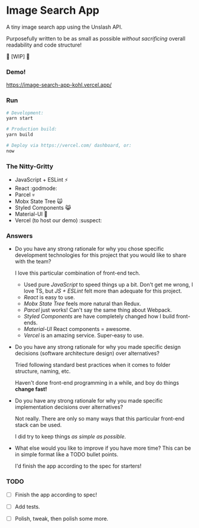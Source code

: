 # Image Search App

A tiny image search app using the Unslash API.

Purposefully written to be as small as possible _without sacrificing_ overall readability and code structure!

:construction: [WIP] :construction:

### Demo!

https://image-search-app-kohl.vercel.app/

### Run

```bash
# Development:
yarn start

# Production build:
yarn build

# Deploy via https://vercel.com/ dashboard, or:
now
```

### The Nitty-Gritty

- JavaScript + ESLint :zap:
- React :godmode:
- Parcel :skull:
- Mobx State Tree :scream_cat:
- Styled Components :joy_cat:
- Material-UI :older_woman:
- Vercel (to host our demo) :suspect:

### Answers

- Do you have any strong rationale for why you chose specific development technologies for this project that you would like to share with the team?

  I love this particular combination of front-end tech.

  - Used pure _JavaScript_ to speed things up a bit. Don't get me wrong, I love TS, but _JS + ESLint_ felt more than adequate for this project.
  - _React_ is easy to use.
  - _Mobx State Tree_ feels more natural than Redux.
  - _Parcel_ just works! Can't say the same thing about Webpack.
  - _Styled Components_ are have completely changed how I build front-ends.
  - _Material-UI_ React components = awesome.
  - _Vercel_ is an amazing service. Super-easy to use.

- Do you have any strong rationale for why you made specific design decisions (software architecture design) over alternatives?

  Tried following standard best practices when it comes to folder structure, naming, etc.

  Haven't done front-end programming in a while, and boy do things **change fast!**

- Do you have any strong rationale for why you made specific implementation decisions over alternatives?

  Not really. There are only so many ways that this particular front-end stack can be used.
  
  I did try to keep things _as simple as possible_.

- What else would you like to improve if you have more time? This can be in simple format like a TODO bullet points.

  I'd finish the app according to the spec for starters!

### TODO

- [ ] Finish the app according to spec!

- [ ] Add tests.

- [ ] Polish, tweak, then polish some more.
